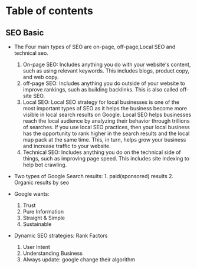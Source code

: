 # Table of contents

## SEO Basic
- The Four main types of SEO are on-page, off-page,Local SEO and technical seo. 
    1. On-page SEO: Includes anything you do with your website's content, such as using relevant keywords. This includes blogs, product copy, and web copy.   
    2. off-page SEO: Includes anything you do outside of your website to improve rankings, such as building backlinks. This is also called off-site SEO.  
    3. Local SEO: Local SEO strategy for local businesses is one of the most important types of SEO as it helps the business become more visible in local search results on Google.
    Local SEO helps businesses reach the local audience by analyzing their behavior through trillions of searches. If you use local SEO practices, then your local business has the opportunity to rank higher in the search results and the local map pack at the same time. This, in turn, helps grow your business and increase traffic to your website.
    4. Technical SEO: Includes anything you do on the technical side of things, such as improving page speed. This includes site indexing to help bot crawling. 
- Two types of Google Search results: 1. paid(sponsored) results 2. Organic results by seo

- Google wants: 
    1. Trust
    2. Pure Information
    3. Straight & Simple 
    4. Sustainable 

- Dynamic SEO strategies: Rank Factors 
    1. User Intent  
    2. Understanding Business 
    3. Always update: google change their algorithm


